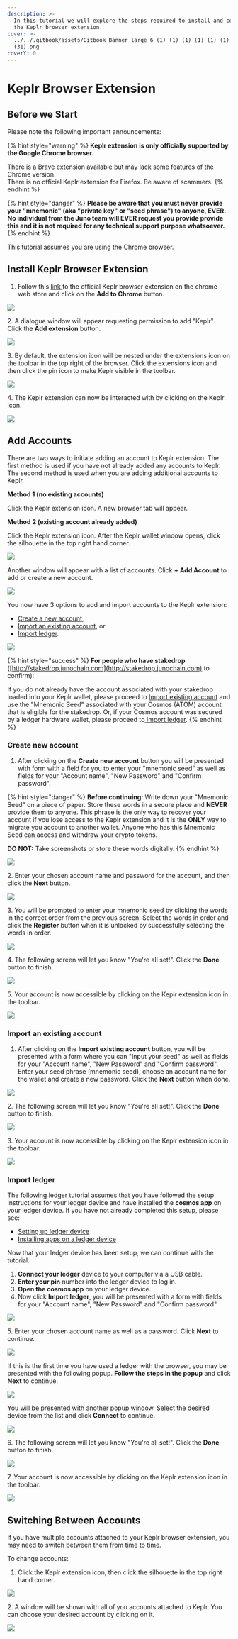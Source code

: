 ```yaml
---
description: >-
  In this tutorial we will explore the steps required to install and configure
  the Keplr browser extension.
cover: >-
  ../../.gitbook/assets/Gitbook Banner large 6 (1) (1) (1) (1) (1) (1) (1) (1)
  (31).png
coverY: 0
---
```


# Keplr Browser Extension

## Before we Start

Please note the following important announcements:

{% hint style="warning" %}
**Keplr extension is only officially supported by the Google Chrome browser.**

There is a Brave extension available but may lack some features of the Chrome version.\
There is no official Keplr extension for Firefox. Be aware of scammers.
{% endhint %}

{% hint style="danger" %}
**Please be aware that you must never provide your "mnemonic" (aka "private key" or "seed phrase") to anyone, EVER. No individual from the Juno team will EVER request you provide provide this and it is not required for any technical support purpose whatsoever.**
{% endhint %}

This tutorial assumes you are using the Chrome browser.

## **Install Keplr Browser Extension**

1. Follow this [link ](https://chrome.google.com/webstore/detail/keplr/dmkamcknogkgcdfhhbddcghachkejeap?hl=en)to the official Keplr browser extension on the chrome web store and click on the **Add to Chrome** button.

![](<../../.gitbook/assets/image (7).png>)

2\. A dialogue window will appear requesting permission to add "Keplr". Click the **Add extension** button.

![](<../../.gitbook/assets/image (2).png>)

3\. By default, the extension icon will be nested under the extensions icon on the toolbar in the top right of the browser. Click the extensions icon and then click the pin icon to make Keplr visible in the toolbar.

![](<../../.gitbook/assets/image (4) (1).png>)

4\. The Keplr extension can now be interacted with by clicking on the Keplr icon.

![](<../../.gitbook/assets/image (5).png>)

## Add Accounts

There are two ways to initiate adding an account to Keplr extension. The first method is used if you have not already added any accounts to Keplr. The second method is used when you are adding additional accounts to Keplr.

**Method 1 (no existing accounts)**

Click the Keplr extension icon. A new browser tab will appear.

**Method 2 (existing account already added)**

Click the Keplr extension icon. After the Keplr wallet window opens, click the silhouette in the top right hand corner.

![](<../../.gitbook/assets/image (33).png>)

Another window will appear with a list of accounts. Click **+ Add Account** to add or create a new account.

![](<../../.gitbook/assets/image (31).png>)

You now have 3 options to add and import accounts to the Keplr extension:

* [Create a new account](keplr-browser-extension.md#create-new-account),
* [Import an existing account](keplr-browser-extension.md#import-an-existing-account), or
* [Import ledger](keplr-browser-extension.md#import-ledger).

![](<../../.gitbook/assets/image (3).png>)

{% hint style="success" %}
**For people who have stakedrop** ([http://stakedrop.junochain.com](http://stakedrop.junochain.com) to confirm):

If you do not already have the account associated with your stakedrop loaded into your Keplr wallet, please proceed to [Import existing account](keplr-browser-extension.md#import-an-existing-account) and use the "Mnemonic Seed" associated with your Cosmos (ATOM) account that is eligible for the stakedrop. Or, if your Cosmos account was secured by a ledger hardware wallet, please proceed to[ Import ledger](keplr-browser-extension.md#import-ledger).
{% endhint %}

### Create new account

1. After clicking on the **Create new account** button you will be presented with form with a field for you to enter your "mnemonic seed" as well as fields for your "Account name", "New Password" and "Confirm password".

{% hint style="danger" %}
**Before continuing:** Write down your "Mnemonic Seed" on a piece of paper. Store these words in a secure place and **NEVER** provide them to anyone. This phrase is the only way to recover your account if you lose access to the Keplr extension and it is the **ONLY** way to migrate you account to another wallet. Anyone who has this Mnemonic Seed can access and withdraw your crypto tokens.

**DO NOT:** Take screenshots or store these words digitally.
{% endhint %}

![](<../../.gitbook/assets/image (6).png>)

2\. Enter your chosen account name and password for the account, and then click the **Next** button.

![](<../../.gitbook/assets/image (9).png>)

3\. You will be prompted to enter your mnemonic seed by clicking the words in the correct order from the previous screen. Select the words in order and click the **Register** button when it is unlocked by successfully selecting the words in order.

![](<../../.gitbook/assets/image (8).png>)

4\. The following screen will let you know "You're all set!". Click the **Done** button to finish.

![](<../../.gitbook/assets/image (4).png>)

5\. Your account is now accessible by clicking on the Keplr extension icon in the toolbar.

![](<../../.gitbook/assets/image (29) (1) (1) (1) (1).png>)

### Import an existing account

1. After clicking on the **Import existing account** button, you will be presented with a form where you can "Input your seed" as well as fields for your "Account name", "New Password" and "Confirm password". Enter your seed phrase (mnemonic seed), choose an account name for the wallet and create a new password. Click the **Next** button when done.

![](<../../.gitbook/assets/image (35).png>)

2\. The following screen will let you know "You're all set!". Click the **Done** button to finish.

![](<../../.gitbook/assets/image (24).png>)

3\. Your account is now accessible by clicking on the Keplr extension icon in the toolbar.

![](<../../.gitbook/assets/image (29) (1) (1) (1).png>)

### Import ledger

The following ledger tutorial assumes that you have followed the setup instructions for your ledger device and have installed the **cosmos app** on your ledger device. If you have not already completed this setup, please see:

* [Setting up ledger device](https://support.ledger.com/hc/en-us/articles/360000613793-Set-up-your-Ledger-Nano-S?docs=true)
* [Installing apps on a ledger device](https://support.ledger.com/hc/en-us/articles/4404382258961?docs=true)

Now that your ledger device has been setup, we can continue with the tutorial.

1. **Connect your ledger** device to your computer via a USB cable.
2. **Enter your pin** number into the ledger device to log in.
3. **Open the cosmos app** on your ledger device.
4. Now click **Import ledger**, you will be presented with a form with fields for your "Account name", "New Password" and "Confirm password".

![](<../../.gitbook/assets/image (27).png>)

5\. Enter your chosen account name as well as a password. Click **Next** to continue.

![](<../../.gitbook/assets/image (28).png>)

If this is the first time you have used a ledger with the browser, you may be presented with the following popup. **Follow the steps in the popup** and click **Next** to continue.

![](<../../.gitbook/assets/image (23).png>)

You will be presented with another popup window. Select the desired device from the list and click **Connect** to continue.

![](<../../.gitbook/assets/image (26).png>)

6\. The following screen will let you know "You're all set!". Click the **Done** button to finish.

![](<../../.gitbook/assets/image (36).png>)

7\. Your account is now accessible by clicking on the Keplr extension icon in the toolbar.

![](<../../.gitbook/assets/image (25).png>)

## Switching Between Accounts

If you have multiple accounts attached to your Keplr browser extension, you may need to switch between them from time to time.

To change accounts:

1. Click the Keplr extension icon, then click the silhouette in the top right hand corner.

![](<../../.gitbook/assets/image (32).png>)

2\. A window will be shown with all of you accounts attached to Keplr. You can choose your desired account by clicking on it.

![](<../../.gitbook/assets/image (34).png>)
